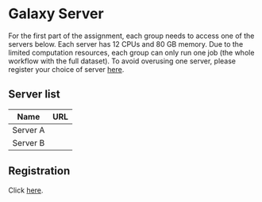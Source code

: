 # Galaxy Server

For the first part of the assignment, each group needs to access one of the servers below. Each server has 12 CPUs 
and 80 GB memory. Due to the limited computation resources, each group can only run one job (the whole workflow with the full
dataset). To avoid overusing one server, please register your choice of server
[here](https://docs.google.com/spreadsheets/d/12e9CAzYub5QLkYW4qgIcHdmjoOCxbMV2qCYNDjLpwwE/edit?usp=sharing).


## Server list

Name     | URL
:------: | :------------------:
Server A | 
Server B | 

## Registration

Click [here](https://docs.google.com/spreadsheets/d/12e9CAzYub5QLkYW4qgIcHdmjoOCxbMV2qCYNDjLpwwE/edit?usp=sharing).
